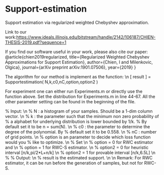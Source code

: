 # Support-estimation
Support estimation via regularized weighted Chebyshev approximation.

Link to our work:https://www.ideals.illinois.edu/bitstream/handle/2142/106187/CHIEN-THESIS-2019.pdf?sequence=1

If you find our software useful in your work, please also cite our paper:
@article{chien2019regularized,
  title={Regularized Weighted Chebyshev Approximations for Support Estimation},
  author={Chien, I and Milenkovic, Olgica},
  journal={arXiv preprint arXiv:1901.07506},
  year={2019}
}

The algorithm for our method is implement as the function: \n
[ result ] = Supportestimation( N,k,c0,nC,option,option2 )

For experiment one can either run Experiments.m or directly use the function above. Set the distribution for Experiments.m in line 44-67. 
All the other parameter setting can be found in the beginning of the file.

% Input: \n
%        N : a histogram of your samples. Should be a 1-dim column vector. \n
%        k : the parameter such that the minimum non zero probability of
%        a alphabet for underlying distribution is lower bounded by 1/k. 
%        By default set it to be n = sum(N). \n
%        c0 : the parameter to determine the degree of the polynomial. By
%        default set it to be 0.558. \n
%        nC : number of grid points. \n
%        option is an parameter to decide which loss function would you
%        like to optimize. \n
%        Set \n
%        option = 0 for RWC estimator and \n
%        option = 1 for RWC-S estimator. \n
%        option2 = 0 for heuristic interval [n/k,pi/2*L+n/k] \n
%        option2 = 1 for provable interval [n/k,6.5L] \n
%
% Output:  \n
%        result is the estimated support. \n
\n
Remark: For RWC estimator, it can be run before the generation of samples, but not for RWC-S.
